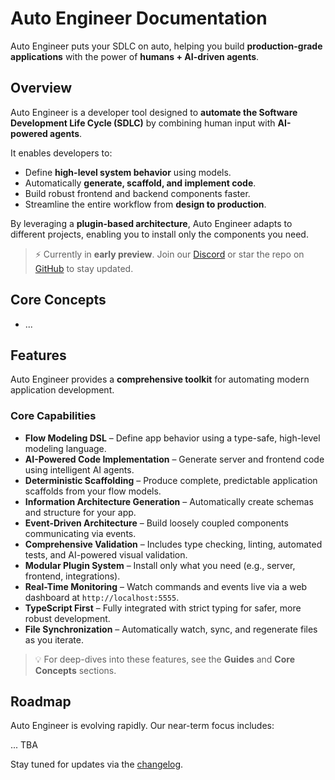 # Auto Engineer Documentation

Auto Engineer puts your SDLC on auto, helping you build **production-grade applications** with the power of **humans + AI-driven agents**.

## Overview

Auto Engineer is a developer tool designed to **automate the Software Development Life Cycle (SDLC)** by combining human input with **AI-powered agents**.

It enables developers to:

- Define **high-level system behavior** using models.
- Automatically **generate, scaffold, and implement code**.
- Build robust frontend and backend components faster.
- Streamline the entire workflow from **design to production**.

By leveraging a **plugin-based architecture**, Auto Engineer adapts to different projects, enabling you to install only the components you need.

> ⚡ Currently in **early preview**. Join our [Discord](https://discord.gg/B8BKcKMRm8) or star the repo on [GitHub](https://github.com/SamHatoum/auto-engineer) to stay updated.

## Core Concepts

- ...

## Features

Auto Engineer provides a **comprehensive toolkit** for automating modern application development.

### Core Capabilities

- **Flow Modeling DSL** – Define app behavior using a type-safe, high-level modeling language.
- **AI-Powered Code Implementation** – Generate server and frontend code using intelligent AI agents.
- **Deterministic Scaffolding** – Produce complete, predictable application scaffolds from your flow models.
- **Information Architecture Generation** – Automatically create schemas and structure for your app.
- **Event-Driven Architecture** – Build loosely coupled components communicating via events.
- **Comprehensive Validation** – Includes type checking, linting, automated tests, and AI-powered visual validation.
- **Modular Plugin System** – Install only what you need (e.g., server, frontend, integrations).
- **Real-Time Monitoring** – Watch commands and events live via a web dashboard at `http://localhost:5555`.
- **TypeScript First** – Fully integrated with strict typing for safer, more robust development.
- **File Synchronization** – Automatically watch, sync, and regenerate files as you iterate.

> 💡 For deep-dives into these features, see the **Guides** and **Core Concepts** sections.

## Roadmap

Auto Engineer is evolving rapidly. Our near-term focus includes:

... TBA

Stay tuned for updates via the [changelog](../CHANGELOG.md).

